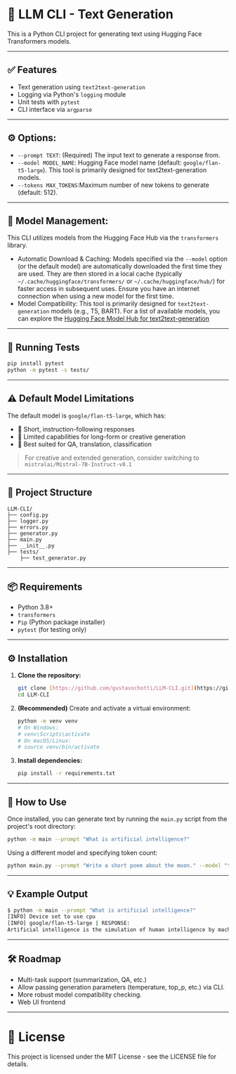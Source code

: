 # 💬 LLM CLI - Text Generation

This is a Python CLI project for generating text using Hugging Face Transformers models.

---

## ✅ Features
- Text generation using `text2text-generation`
- Logging via Python's `logging` module
- Unit tests with `pytest`
- CLI interface via `argparse`

---

## ⚙️ Options:
- `--prompt TEXT`: (Required) The input text to generate a response from.
- `--model MODEL_NAME`: Hugging Face model name (default: `google/flan-t5-large`). This tool is primarily designed for text2text-generation models.
- `--tokens MAX_TOKENS`:Maximum number of new tokens to generate (default: 512).

---

## 🧠 Model Management:
This CLI utilizes models from the Hugging Face Hub via the `transformers` library.

- Automatic Download & Caching: Models specified via the `--model` option (or the default model) are automatically downloaded the first time they are used. They are then stored in a local cache (typically `~/.cache/huggingface/transformers/` or `~/.cache/huggingface/hub/`) for faster access in subsequent uses. Ensure you have an internet connection when using a new model for the first time.
- Model Compatibility: This tool is primarily designed for `text2text-generation` models (e.g., T5, BART). For a list of available models, you can explore the [Hugging Face Model Hub for text2text-generation](https://huggingface.co/models?pipeline_tag=text2text-generation)
---

## 🧪 Running Tests

```bash
pip install pytest
python -m pytest -s tests/
```

---

## ⚠️ Default Model Limitations
The default model is `google/flan-t5-large`, which has:

- 🔹 Short, instruction-following responses
- 🔹 Limited capabilities for long-form or creative generation
- 🔹 Best suited for QA, translation, classification

> For creative and extended generation, consider switching to `mistralai/Mistral-7B-Instruct-v0.1`

---

## 📁 Project Structure
```
LLM-CLI/
├── config.py
├── logger.py
├── errors.py
├── generator.py
├── main.py
├── __init__.py
├── tests/
    ├── test_generator.py
```

---

## 📦 Requirements
- Python 3.8+
- `transformers`
- `Pip` (Python package installer)
- `pytest` (for testing only)

---

## ⚙️ Installation

1.  **Clone the repository:**
    ```bash
    git clone [https://github.com/gustavochotti/LLM-CLI.git](https://github.com/gustavochotti/LLM-CLI.git)
    cd LLM-CLI
    ```

2.  **(Recommended)** Create and activate a virtual environment:
    ```bash
    python -m venv venv
    # On Windows:
    # venv\Scripts\activate
    # On macOS/Linux:
    # source venv/bin/activate
    ```

3.  **Install dependencies:**
    ```bash
    pip install -r requirements.txt
    ```

---

## 🚀 How to Use

Once installed, you can generate text by running the `main.py` script from the project's root directory:

```bash
python -m main --prompt "What is artificial intelligence?"
```

Using a different model and specifying token count:
```bash
python main.py --prompt "Write a short poem about the moon." --model "t5-small" --tokens 100
```

---

## 💡 Example Output

```bash
$ python -m main --prompt "What is artificial intelligence?"
[INFO] Device set to use cpu
[INFO] google/flan-t5-large | RESPONSE:
Artificial intelligence is the simulation of human intelligence by machines that are programmed to think and learn.
```

---

## 🛠️ Roadmap
- Multi-task support (summarization, QA, etc.)
- Allow passing generation parameters (temperature, top_p, etc.) via CLI.
- More robust model compatibility checking.
- Web UI frontend

---

# 📜 License
This project is licensed under the MIT License - see the LICENSE file for details.
